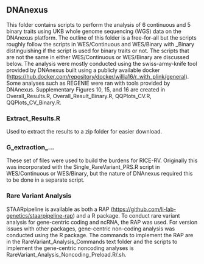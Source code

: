 ## DNAnexus

This folder contains scripts to perform the analysis of 6 continuous and 5 binary traits using UKB whole genome sequencing (WGS) data on the DNAnexus platform. The outline of this folder is a free-for-all but the scripts roughly follow the scripts in WES/Continuous and WES/Binary with _Binary distinguishing if the script is used for binary traits or not. The scripts that are not the same in either WES/Continuous or WES/Binary are discussed below. The analysis were mostly conducted using the swiss-army-knife tool provided by DNAnexus built using a publicly available docker (https://hub.docker.com/repository/docker/willja16/r_with_plink/general). Some analyses such as REGENIE were ran with tools provided by DNAnexus. Supplementary Figures 10, 15, and 16 are created in Overall_Results.R, Overall_Result_Binary.R, QQPlots_CV.R, QQPlots_CV_Binary.R. 

### Extract_Results.R

Used to extract the results to a zip folder for easier download.

### G_extraction_...

These set of files were used to build the burdens for RICE-RV. Originally this was incorporated with the Single_RareVariant_PRS.R script in WES/Continuous or WES/Binary, but the nature of DNAnexus required this to be done in a separate script.

### Rare Variant Analysis

STAARpipeline is available as both a RAP (https://github.com/li-lab-genetics/staarpipeline-rap) and a R package. To conduct rare variant analysis for gene-centric coding and ncRNA, the RAP was used. For version issues with other packages, gene-centric non-coding analysis was conducted using the R package. The commands to implement the RAP are in the RareVariant_Analysis_Commands text folder and the scripts to implement the gene-centric noncoding analyses is RareVariant_Analysis_Noncoding_Preload.R/.sh.

